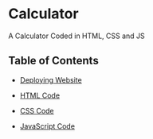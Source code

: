 # Calculator
A Calculator Coded in HTML, CSS and JS

## Table of Contents

- [Deploying Website](/index.js)

- [HTML Code](/html)

- [CSS Code](/static/styles.css)

- [JavaScript Code](/static/script.js)
